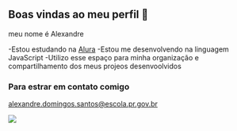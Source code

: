 ## Boas vindas ao meu perfil 💯

meu nome é Alexandre

-Estou estudando na [Alura](https://www.alura.com.br)
-Estou me desenvolvendo na linguagem JavaScript
-Utilizo esse espaço para minha organização e compartilhamento dos meus projeos desenvoolvidos

### Para estrar em contato comigo

alexandre.domingos.santos@escola.pr.gov.br

![](https://media.tenor.com/qF2newraXz0AAAAM/bart-simpson.gif)
